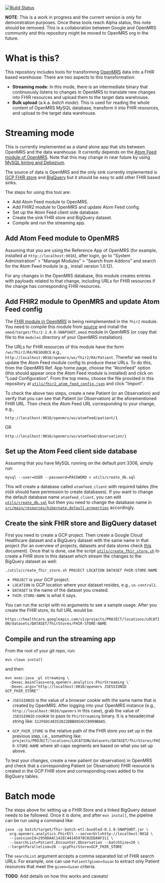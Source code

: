 [![Build Status](https://travis-ci.org/GoogleCloudPlatform/openmrs-fhir-analytics.svg?branch=master)](https://travis-ci.org/GoogleCloudPlatform/openmrs-fhir-analytics)

**NOTE**: This is a work in progress and the current version is only for
demonstration purposes. Once these tools reach Alpha status, this note should
be removed. This is a collaboration between Google and OpenMRS community and
this repository might be moved to OpenMRS org in the future.

# What is this?
This repository includes tools for transforming [OpenMRS](openmrs.org) data
into a FHIR based warehouse. There are two aspects to this transformation:
- **Streaming mode**: In this mode, there is an intermediate binary that
continuously listens to changes in OpenMRS to translate new changes into FHIR
resources and upload them to the target data warehouse.
- **Bulk upload** (a.k.a. _batch mode_): This is used for reading the whole
content of OpenMRS MySQL database, transform it into FHIR resources, and upload
to the target data warehouse.

# Streaming mode
This is currently implemented as a stand alone app that sits between OpenMRS and
the data warehouse. It currently depends on the [Atom Feed module of OpenMRS](
https://wiki.openmrs.org/display/docs/Atom+Feed+Module). Note that this may
change in near future by using [MySQL binlog and Debezium](
https://debezium.io/documentation/reference/1.2/connectors/mysql.html).

The source of data is OpenMRS and the only sink currently implemented is
[GCP FHIR store](https://cloud.google.com/healthcare/docs/concepts/fhir) and
[BigQuery](https://cloud.google.com/bigquery) but it should be easy to add
other FHIR based sinks.

The steps for using this tool are:
- Add Atom Feed module to OpenMRS.
- Add FHIR2 module to OpenMRS and update Atom Feed config.
- Set up the Atom Feed client side database.
- Create the sink FHIR store and BigQuery dataset.
- Compile and run the streaming app.

## Add Atom Feed module to OpenMRS
Assuming that you are using the Reference App of OpenMRS (for example, installed
at `http://localhost:9016`), after login, go to
"System Administration" > "Manage Modules" > "Search from Addons" and search
for the Atom Feed module (e.g., install version 1.0.12).

For any changes in the OpenMRS database, this module creates entries with
payloads related to that change, including URLs for FHIR resources if the
change has corresponding FHIR resources.

## Add FHIR2 module to OpenMRS and update Atom Feed config
The [FHIR module in OpenMRS](
https://wiki.openmrs.org/display/projects/OpenMRS+FHIR+Module) is being
reimplemented in the `fhir2` module. You need to compile this module from
[source](https://github.com/openmrs/openmrs-module-fhir2) and install the
`omod/target/fhir2-1.0.0-SNAPSHOT.omod` module in OpenMRS (or copy that file to
the `modules` directory of your OpenMRS installation).

The URLs for FHIR resources of this module have the form `/ws/fhir2/R4/RESOURCE`
e.g., `http://localhost:9016/openmrs/ws/fhir2/R4/Patient`. Therefor we need to
update the Atom Feed module config to produce these URLs. To do this, from the
OpenMRS Ref. App home page, choose the "Atomfeed" option (this should appear
once the Atom Feed module is installed) and click on "Load Configuration". From
the top menu, choose the file provided in this repository at
[`utils/fhir2_atom_feed_config.json`](utils/fhir2_atom_feed_config.json) and
click "Import".

To check the above two steps, create a new Patient (or an Observation) and
verify that you can see that Patient (or Observation) at the aforementioned
FHIR URL. Then check the Atom Feed URL corresponding to your change, e.g.,

`http://localhost:9016/openmrs/ws/atomfeed/patient/1`

OR

`http://localhost:9016/openmrs/ws/atomfeed/observation/1`

## Set up the Atom Feed client side database
Assuming that you have MySQL running on the default port 3306, simply run:

`mysql --user=USER --password=PASSWORD < utils/create_db.sql`

This will create a database called `atomfeed_client` with required tables (the
`USER` should have permission to create databases). If you want to change the
default database name `atomfeed_client`, you can edit [`utils/create_db.sql`](
utils/create_db.sql) but then you need to change the database name in
[`src/main/resources/hibernate.default.properties`](
src/main/resources/hibernate.default.properties) accordingly.

## Create the sink FHIR store and BigQuery dataset
First you need to create a GCP project. Then create a Google
Cloud Healthcare dataset and a BigQuery dataset with the same name in that
project (for an overview of projects, datasets and data stores check [this](
https://cloud.google.com/healthcare/docs/concepts/projects-datasets-data-stores)
document). Once that is done, use the script
[`utils/create_fhir_store.sh`](utils/create_fhir_store.sh) to create
a FHIR store in this dataset which stream the changes to the BigQuery dataset
as well:

`./utils/create_fhir_store.sh PROJECT LOCATION DATASET FHIR-STORE-NAME`
- `PROJECT` is your GCP project.
- `LOCATION` is GCP location where your dataset resides, e.g., `us-central1`.
- `DATASET` is the name of the dataset you created.
- `FHIR-STORE-NAME` is what it says.

You can run the script with no arguments to see a sample usage. After you create
the FHIR store, its full URL would be:

`https://healthcare.googleapis.com/v1/projects/PROJECT/locations/LOCATION/datasets/DATASET/fhirStores/FHIR-STORE-NAME`
                    
## Compile and run the streaming app
From the root of your git repo, run:

`mvn clean install`

and then:

```
mvn exec:java -pl streaming \
  -Dexec.mainClass=org.openmrs.analytics.FhirStreaming \`
  -Dexec.args="http://localhost:9016/openmrs JSESSIONID GCP_FHIR_STORE"`
```

- `JSESSIONID` is the value of a browser cookie with the same name that is
created by OpenMRS. After logging into your OpenMRS instance (e.g.,
`http://localhost:9016/openmrs` in this case), grab the value of `JSESSIONID`
cookie to pass to `FhirStreaming` binary. It is a hexadecimal string like:
`512F6DC48352022DBB8916CCB999B8A5`.

- `GCP_FHIR_STORE` is the relative path of the FHIR store you set up in the
previous step, i.e., something like:
`projects/PROJECT/locations/LOCATION/datasets/DATASET/fhirStores/FHIR-STORE-NAME`
where all-caps segments are based on what you set up above.

To test your changes, create a new patient (or observation) in OpenMRS and check
that a corresponding Patient (or Observation) FHIR resource is created in the
GCP FHIR store and corresponding rows added to the BigQuery tables.

# Batch mode 
The steps above for setting up a FHIR Store and a linked BigQuery dataset needs
to be followed. Once it is done, and after `mvn install`, the pipeline can be
run using a command like:

```
java -cp batch/target/fhir-batch-etl-bundled-0.1.0-SNAPSHOT.jar \
  org.openmrs.analytics.FhirEtl --serverUrl=http://localhost:9018 \
  --jsessionId=2950DA4C142EC44145978C02EDA0F311 \
  --searchList=Patient,Encounter,Observation --batchSize=20 \
 --targetParallelism=20 --gcpFhirStore=GCP_FHIR_STORE`
```
The `searchList` argument accepts a comma separated list of FHIR search URLs.
For example, one can use `Patient?given=Susan` to extract only Patient resources
that meet the `given=Susan` criteria.
 
**TODO**: Add details on how this works and caveats!

